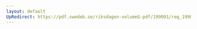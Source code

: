 ```yaml
---
layout: default
UpRedirect: https://pdf.swedeb.se/riksdagen-volumeG-pdf/199091/reg_199091/reg_199091_1064.pdf
---
```

